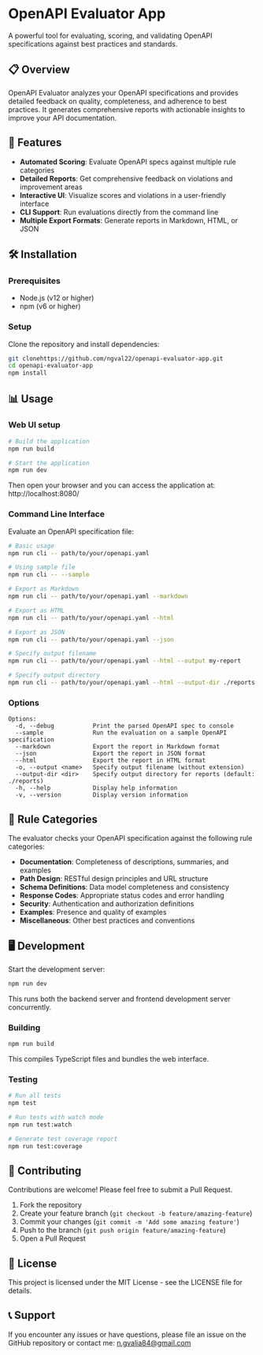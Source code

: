 # OpenAPI Evaluator App

A powerful tool for evaluating, scoring, and validating OpenAPI specifications against best practices and standards.

## 📋 Overview

OpenAPI Evaluator analyzes your OpenAPI specifications and provides detailed feedback on quality, completeness, and adherence to best practices. It generates comprehensive reports with actionable insights to improve your API documentation.

## 🚀 Features

- **Automated Scoring**: Evaluate OpenAPI specs against multiple rule categories
- **Detailed Reports**: Get comprehensive feedback on violations and improvement areas
- **Interactive UI**: Visualize scores and violations in a user-friendly interface
- **CLI Support**: Run evaluations directly from the command line
- **Multiple Export Formats**: Generate reports in Markdown, HTML, or JSON

## 🛠️ Installation

### Prerequisites

- Node.js (v12 or higher)
- npm (v6 or higher)

### Setup

Clone the repository and install dependencies:

```bash
git clonehttps://github.com/ngval22/openapi-evaluator-app.git 
cd openapi-evaluator-app
npm install
```

## 📊 Usage

### Web UI setup

```bash
# Build the application
npm run build

# Start the application
npm run dev
```

Then open your browser and you can access the application at: http://localhost:8080/

### Command Line Interface

Evaluate an OpenAPI specification file:

```bash
# Basic usage
npm run cli -- path/to/your/openapi.yaml

# Using sample file
npm run cli -- --sample

# Export as Markdown
npm run cli -- path/to/your/openapi.yaml --markdown

# Export as HTML
npm run cli -- path/to/your/openapi.yaml --html

# Export as JSON
npm run cli -- path/to/your/openapi.yaml --json

# Specify output filename
npm run cli -- path/to/your/openapi.yaml --html --output my-report

# Specify output directory
npm run cli -- path/to/your/openapi.yaml --html --output-dir ./reports
```

### Options

```
Options:
  -d, --debug           Print the parsed OpenAPI spec to console
  --sample              Run the evaluation on a sample OpenAPI specification
  --markdown            Export the report in Markdown format
  --json                Export the report in JSON format
  --html                Export the report in HTML format
  -o, --output <name>   Specify output filename (without extension)
  --output-dir <dir>    Specify output directory for reports (default: ./reports)
  -h, --help            Display help information
  -v, --version         Display version information
```

## 🧪 Rule Categories

The evaluator checks your OpenAPI specification against the following rule categories:

- **Documentation**: Completeness of descriptions, summaries, and examples
- **Path Design**: RESTful design principles and URL structure
- **Schema Definitions**: Data model completeness and consistency
- **Response Codes**: Appropriate status codes and error handling
- **Security**: Authentication and authorization definitions
- **Examples**: Presence and quality of examples
- **Miscellaneous**: Other best practices and conventions

## 🖥️ Development

Start the development server:

```bash
npm run dev
```

This runs both the backend server and frontend development server concurrently.

### Building

```bash
npm run build
```

This compiles TypeScript files and bundles the web interface.

### Testing

```bash
# Run all tests
npm test

# Run tests with watch mode
npm run test:watch

# Generate test coverage report
npm run test:coverage
```

## 🤝 Contributing

Contributions are welcome! Please feel free to submit a Pull Request.

1. Fork the repository
2. Create your feature branch (`git checkout -b feature/amazing-feature`)
3. Commit your changes (`git commit -m 'Add some amazing feature'`)
4. Push to the branch (`git push origin feature/amazing-feature`)
5. Open a Pull Request

## 📄 License

This project is licensed under the MIT License - see the LICENSE file for details.

## 📞 Support

If you encounter any issues or have questions, please file an issue on the GitHub repository or contact me: n.gvalia84@gmail.com
